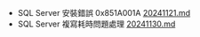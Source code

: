  * SQL Server 安裝錯誤 0x851A001A [20241121.md](20241121.md)
 * SQL Server 複寫耗時問題處理     [20241130.md](20241130.md)
